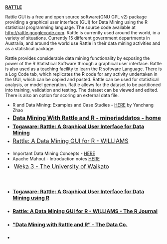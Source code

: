 <span style="text-decoration: underline;"><strong>RATTLE</strong></span>

Rattle GUI is a free and open source software(GNU GPL v2) package providing a graphical user interface (GUI) for Data Mining using the R statistical programming language. The source code available at http://rattle.googlecode.com. Rattle is currently used around the world, in a variety of situations. Currently 15 different government departments in Australia, and around the world use Rattle in their data mining activities and as a statistical package.

Rattle provides considerable data mining functionality by exposing the power of the R Statistical Software through a graphical user interface. Rattle is also used as a teaching facility to learn the R software Language. There is a Log Code tab, which replicates the R code for any activity undertaken in the GUI, which can be copied and pasted. Rattle can be used for statistical analysis, or model generation. Rattle allows for the dataset to be partitioned into training, validation and testing. The dataset can be viewed and edited. There is also an option for scoring an external data file.
<ul>
	<li>R and Data Mining: Examples and Case Studies - <a href="http://cran.r-project.org/doc/contrib/Zhao_R_and_data_mining.pdf" target="_blank">HERE</a> by Yanchang Zhao</li>
	<li><strong><a style="font-size: 1.142857143rem; line-height: 1.846153846;" href="http://mineriaddatos.wikispaces.com/file/view/Data+Mining+With+Rattle+and+R_+The+Art+of+Excavating+Data+for+Knowledge+Discovery+-+Graham+Williams.pdf">Data Mining With Rattle and R - mineriaddatos - home</a></strong></li>
	<li>
<h3 style="display: inline !important;"><strong><a href="http://rattle.togaware.com/">Togaware: Rattle: A Graphical User Interface for Data Mining</a></strong></h3>
</li>
	<li>
<h3 style="display: inline !important;"></h3>
<a style="font-size: 1.142857143rem; line-height: 1.846153846;" href="http://journal.r-project.org/archive/2009-2/RJournal_2009-2_Williams.pdf">Rattle: A Data Mining GUI for R - WILLIAMS</a></li>
</ul>

<ul>
	<li>Important Data Mining Concepts - <a href="https://dl.dropboxusercontent.com/u/6044937/Data%20Science/ImportantDataMiningConcepts.pdf" target="_blank">HERE</a></li>
	<li>Apache Mahout - Introduction notes <a href="https://dl.dropboxusercontent.com/u/6044937/Data%20Science/ApacheMahout.pdf" target="_blank">HERE</a></li>
	<li> <a style="font-size:1.142857143rem;line-height:1.846153846;" href="http://www.cs.waikato.ac.nz/ml/weka/">Weka 3 - The University of Waikato</a></li>
</ul>
&nbsp;
<ul>
	<li>
<h3><a href="http://rattle.togaware.com/">Togaware: Rattle: A Graphical User Interface for Data Mining using R</a></h3>
</li>
	<li>
<h3><a href="http://journal.r-project.org/archive/2009-2/RJournal_2009-2_Williams.pdf">Rattle: A Data Mining GUI for R - WILLIAMS - The R Journal</a></h3>
</li>
	<li>
<h3><a href="http://www.thedata.co/sites/thedata.co/files/u1/McMahon_Data_Mining_Rattle-R.pdf">“Data Mining with Rattle and R” - The Data Co.</a></h3>
</li>
	<li>
<h3></h3>
</li>
</ul>
